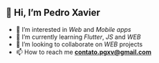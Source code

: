 ## 👋 Hi, I’m Pedro Xavier

- 👀 I’m interested in *Web* and *Mobile apps*
- 🌱 I’m currently learning *Flutter*, *JS* and *WEB*
- 💞️ I’m looking to collaborate on *WEB* projects
- 📫 How to reach me **contato.pgxv@gmail.com**
